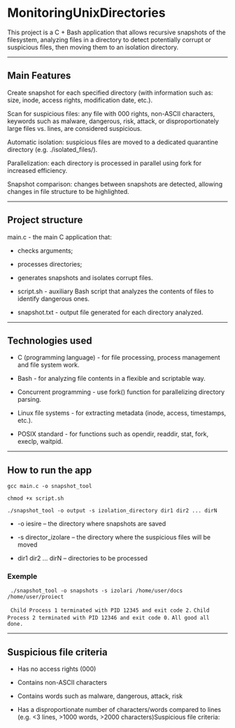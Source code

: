 # MonitoringUnixDirectories

This project is a C + Bash application that allows recursive snapshots of the filesystem, analyzing files in a directory to detect potentially corrupt or suspicious files, then moving them to an isolation directory.

------

## Main Features

Create snapshot for each specified directory (with information such as: size, inode, access rights, modification date, etc.).

Scan for suspicious files: any file with 000 rights, non-ASCII characters, keywords such as malware, dangerous, risk, attack, or disproportionately large files vs. lines, are considered suspicious.

Automatic isolation: suspicious files are moved to a dedicated quarantine directory (e.g. ./isolated_files/).

Parallelization: each directory is processed in parallel using fork for increased efficiency.

Snapshot comparison: changes between snapshots are detected, allowing changes in file structure to be highlighted.

---

## Project structure
main.c - the main C application that:

- checks arguments;

- processes directories;

- generates snapshots and isolates corrupt files.

- script.sh - auxiliary Bash script that analyzes the contents of files to identify dangerous ones.

- snapshot.txt - output file generated for each directory analyzed.

------

## Technologies used

- C (programming language) - for file processing, process management and file system work.

- Bash - for analyzing file contents in a flexible and scriptable way.

- Concurrent programming - use fork() function for parallelizing directory parsing.

- Linux file systems - for extracting metadata (inode, access, timestamps, etc.).

- POSIX standard - for functions such as opendir, readdir, stat, fork, execlp, waitpid.

------

## How to run the app

```gcc main.c -o snapshot_tool```

```chmod +x script.sh```

```./snapshot_tool -o output -s izolation_directory dir1 dir2 ... dirN```

- -o iesire – the directory where snapshots are saved

- -s director_izolare – the directory where the suspicious files will be moved

- dir1 dir2 ... dirN – directories to be processed


### Exemple

``` ./snapshot_tool -o snapshots -s izolari /home/user/docs /home/user/proiect```

``` Child Process 1 terminated with PID 12345 and exit code 2.```
```Child Process 2 terminated with PID 12346 and exit code 0.```
```All good all done.```

------

## Suspicious file criteria

- Has no access rights (000)

- Contains non-ASCII characters

- Contains words such as malware, dangerous, attack, risk

- Has a disproportionate number of characters/words compared to lines (e.g. <3 lines, >1000 words, >2000 characters)Suspicious file criteria:
